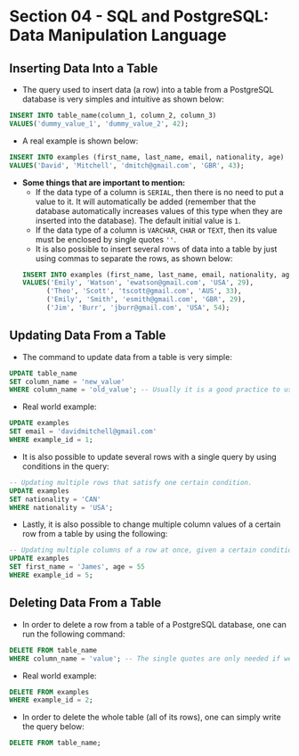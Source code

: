 # Section 04 - SQL and PostgreSQL: Data Manipulation Language

## Inserting Data Into a Table
* The query used to insert data (a row) into a table from a PostgreSQL database is very simples and intuitive as shown below:
```SQL
INSERT INTO table_name(column_1, column_2, column_3)
VALUES('dummy_value_1', 'dummy_value_2', 42);
```
* A real example is shown below:
```SQL
INSERT INTO examples (first_name, last_name, email, nationality, age)
VALUES('David', 'Mitchell', 'dmitch@gmail.com', 'GBR', 43);
```
* __Some things that are important to mention:__
  * If the data type of a column is ```SERIAL```, then there is no need to put a value to it. It will automatically be added (remember that the database automatically increases values of this type when they are inserted into the database). The default initial value is ```1```.
  * If the data type of a column is ```VARCHAR```, ```CHAR``` or ```TEXT```, then its value must be enclosed by single quotes ```''```.
  * It is also possible to insert several rows of data into a table by just using commas to separate the rows, as shown below:
  ```SQL
  INSERT INTO examples (first_name, last_name, email, nationality, age)
  VALUES('Emily', 'Watson', 'ewatson@gmail.com', 'USA', 29),
        ('Theo', 'Scott', 'tscott@gmail.com', 'AUS', 33),
        ('Emily', 'Smith', 'esmith@gmail.com', 'GBR', 29),
        ('Jim', 'Burr', 'jburr@gmail.com', 'USA', 54);
  ```


## Updating Data From a Table
* The command to update data from a table is very simple:
```SQL
UPDATE table_name
SET column_name = 'new_value'
WHERE column_name = 'old_value'; -- Usually it is a good practice to use the column that is a primary key to avoid undesired side effects.
```
* Real world example:
```SQL
UPDATE examples
SET email = 'davidmitchell@gmail.com'
WHERE example_id = 1;
```
* It is also possible to update several rows with a single query by using conditions in the query:
```SQL
-- Updating multiple rows that satisfy one certain condition.
UPDATE examples
SET nationality = 'CAN'
WHERE nationality = 'USA';
```
* Lastly, it is also possible to change multiple column values of a certain row from a table by using the following:
```SQL
-- Updating multiple columns of a row at once, given a certain condition.
UPDATE examples
SET first_name = 'James', age = 55
WHERE example_id = 5;
```


## Deleting Data From a Table
* In order to delete a row from a table of a PostgreSQL database, one can run the following command:
```SQL
DELETE FROM table_name
WHERE column_name = 'value'; -- The single quotes are only needed if we are dealing with text/date.
```
* Real world example:
```SQL
DELETE FROM examples
WHERE example_id = 2;
```
* In order to delete the whole table (all of its rows), one can simply write the query below:
```SQL
DELETE FROM table_name;
```